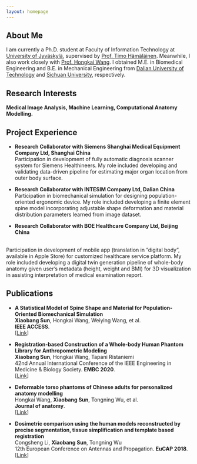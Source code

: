 ```yaml
---
layout: homepage
---
```


## About Me

I am currently a Ph.D. student at Faculty of Information Technology at [University of Jyväskylä](https://www.jyu.fi/it/fi), supervised by [Prof. Timo Hämäläinen](http://users.jyu.fi/~timoh/). Meanwhile, I also work closely with [Prof. Hongkai Wang](http://faculty.dlut.edu.cn/2014011045/en/index.htm). I obtained M.E. in Biomedical Engineering and B.E. in Mechanical Engineering from [Dalian University of Technology](https://en.dlut.edu.cn/) and [Sichuan University](https://en.scu.edu.cn/), respectively. 

## Research Interests

**Medical Image Analysis, Machine Learning, Computational Anatomy Modelling.** 

## Project Experience 

- **Research Collaborator with Siemens Shanghai Medical Equipment Company Ltd, Shanghai China**
  <br>
  Participation in development of fully automatic diagnosis scanner system for Siemens Healthineers. My role included developing and validating data-driven pipeline for estimating major organ location from outer body surface.
  <br>

- **Research Collaborator with INTESIM Company Ltd, Dalian China**
  <br>
  Participation in biomechanical simulation for designing population-oriented ergonomic device. My role included developing a finite element spine model incorporating adjustable shape deformation and material distribution parameters learned from image dataset.
  <br>
 
 - **Research Collaborator with BOE Healthcare Company Ltd, Beijing China**
  <br>
  Participation in development of mobile app (translation in ”digital body”, available in Apple Store) for customized healthcare service platform. My role included developing a digital twin generation pipeline of whole-body anatomy given user’s metadata (height, weight and BMI) for 3D visualization in assisting interpretation of medical examination report.
  <br>
  
## Publications

- **A Statistical Model of Spine Shape and Material for Population-Oriented Biomechanical Simulation**
  <br>
  **Xiaobang Sun**, Hongkai Wang, Weiying Wang, et al.
  <br>
  **IEEE ACCESS**.
  <br>
  [[Link](https://ieeexplore.ieee.org/iel7/6287639/9312710/09618930.pdf)] 

- **Registration-based Construction of a Whole-body Human Phantom Library for Anthropometric Modeling**
  <br>
  **Xiaobang Sun**, Hongkai Wang, Tapani Ristaniemi
  <br>
  42nd Annual International Conference of the IEEE Engineering in Medicine & Biology Society. **EMBC 2020**.
  <br>
  [[Link](https://ieeexplore.ieee.org/stamp/stamp.jsp?tp=&arnumber=9175295)]

- **Deformable torso phantoms of Chinese adults for personalized anatomy modelling**
  <br>
  Hongkai Wang, **Xiaobang Sun**, Tongning Wu, et al.
  <br>
  **Journal of anatomy**.
  <br>
  [[Link](https://onlinelibrary.wiley.com/doi/pdf/10.1111/joa.12815)]

- **Dosimetric comparison using the human models reconstructed by precise segmentation, tissue simplification and template based registration**
  <br>
  Congsheng Li, **Xiaobang Sun**, Tongning Wu
  <br>
  12th European Conference on Antennas and Propagation. **EuCAP 2018**.
  <br>
  [[Link](https://digital-library.theiet.org/content/conferences/10.1049/cp.2018.0494)]
